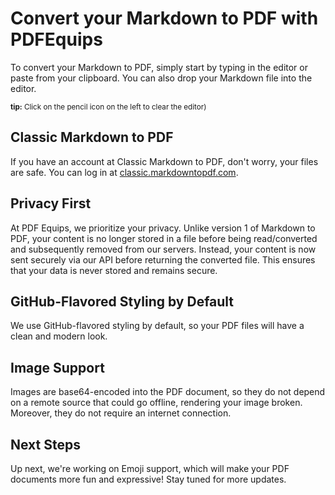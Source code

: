 # Convert your Markdown to PDF with PDFEquips

To convert your Markdown to PDF, simply start by typing in the editor or paste from your clipboard. You can also drop your Markdown file into the editor.

<sup style="display: inline-block;">**tip:** Click on the pencil icon on the left to clear the editor)</sup>

## Classic Markdown to PDF
If you have an account at Classic Markdown to PDF, don't worry, your files are safe. You can log in at [classic.markdowntopdf.com](https://classic.markdowntopdf.com).

## Privacy First
At PDF Equips, we prioritize your privacy. Unlike version 1 of Markdown to PDF, your content is no longer stored in a file before being read/converted and subsequently removed from our servers. Instead, your content is now sent securely via our API before returning the converted file. This ensures that your data is never stored and remains secure.

## GitHub-Flavored Styling by Default
We use GitHub-flavored styling by default, so your PDF files will have a clean and modern look.

## Image Support
Images are base64-encoded into the PDF document, so they do not depend on a remote source that could go offline, rendering your image broken. Moreover, they do not require an internet connection.

## Next Steps
Up next, we're working on Emoji support, which will make your PDF documents more fun and expressive! Stay tuned for more updates.